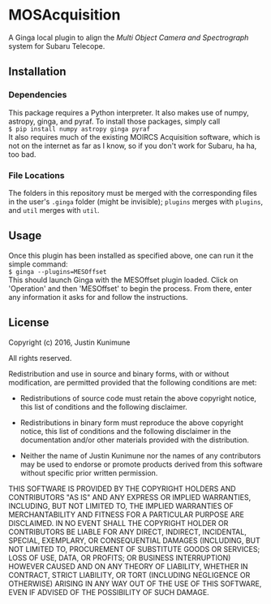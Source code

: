 # MOSAcquisition
A Ginga local plugin to align the *Multi Object Camera and Spectrograph*
system for Subaru Telecope.

## Installation
### Dependencies
This package requires a Python interpreter. It also makes use of numpy, astropy,
ginga, and pyraf. To install those packages, simply call  
`$ pip install numpy astropy ginga pyraf`  
It also requires much of the existing MOIRCS Acquisition software, which is not
on the internet as far as I know, so if you don't work for Subaru, ha ha, too
bad.

### File Locations
The folders in this repository must be merged with the corresponding files in
the user's `.ginga` folder (might be invisible); `plugins` merges with
`plugins`, and `util` merges with `util`.

## Usage
Once this plugin has been installed as specified above, one can run it the
simple command:  
`$ ginga --plugins=MESOffset`  
This should launch Ginga with the MESOffset plugin loaded. Click on 'Operation'
and then 'MESOffset' to begin the process. From there, enter any information it
asks for and follow the instructions.

## License
Copyright (c) 2016, Justin Kunimune

All rights reserved.

Redistribution and use in source and binary forms, with or without
modification, are permitted provided that the following conditions are
met: 

* Redistributions of source code must retain the above copyright
  notice, this list of conditions and the following disclaimer. 

* Redistributions in binary form must reproduce the above copyright
  notice, this list of conditions and the following disclaimer in the
  documentation and/or other materials provided with the
  distribution. 

* Neither the name of Justin Kunimune nor the names of any
  contributors may be used to endorse or promote products derived from
  this software without specific prior written permission. 

THIS SOFTWARE IS PROVIDED BY THE COPYRIGHT HOLDERS AND CONTRIBUTORS "AS
IS" AND ANY EXPRESS OR IMPLIED WARRANTIES, INCLUDING, BUT NOT LIMITED
TO, THE IMPLIED WARRANTIES OF MERCHANTABILITY AND FITNESS FOR A
PARTICULAR PURPOSE ARE DISCLAIMED. IN NO EVENT SHALL THE COPYRIGHT
HOLDER OR CONTRIBUTORS BE LIABLE FOR ANY DIRECT, INDIRECT, INCIDENTAL,
SPECIAL, EXEMPLARY, OR CONSEQUENTIAL DAMAGES (INCLUDING, BUT NOT LIMITED
TO, PROCUREMENT OF SUBSTITUTE GOODS OR SERVICES; LOSS OF USE, DATA, OR
PROFITS; OR BUSINESS INTERRUPTION) HOWEVER CAUSED AND ON ANY THEORY OF
LIABILITY, WHETHER IN CONTRACT, STRICT LIABILITY, OR TORT (INCLUDING
NEGLIGENCE OR OTHERWISE) ARISING IN ANY WAY OUT OF THE USE OF THIS
SOFTWARE, EVEN IF ADVISED OF THE POSSIBILITY OF SUCH DAMAGE. 
